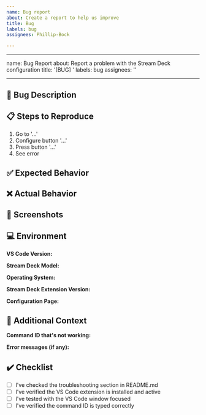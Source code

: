 ```yaml
---
name: Bug report
about: Create a report to help us improve
title: Bug
labels: bug
assignees: Phillip-Bock

---
```


---
name: Bug Report
about: Report a problem with the Stream Deck configuration
title: '[BUG] '
labels: bug
assignees: ''

---

## 🐛 Bug Description
<!-- A clear and concise description of what the bug is -->

## 📋 Steps to Reproduce
1. Go to '...'
2. Configure button '...'
3. Press button '...'
4. See error

## ✅ Expected Behavior
<!-- What you expected to happen -->

## ❌ Actual Behavior
<!-- What actually happened -->

## 📸 Screenshots
<!-- If applicable, add screenshots to help explain your problem -->

## 💻 Environment
**VS Code Version:**
<!-- Example: 1.85.0 -->

**Stream Deck Model:**
<!-- Example: Stream Deck (15 keys, 3x5) -->

**Operating System:**
<!-- Example: Windows 11, macOS 14.1, Ubuntu 22.04 -->

**Stream Deck Extension Version:**
<!-- Check in VS Code extensions panel -->

**Configuration Page:**
<!-- Which page is affected: Navigation, Editing, Terminal, Git, Workspace, Advanced -->

## 📝 Additional Context
<!-- Add any other context about the problem here -->

**Command ID that's not working:**
<!-- Example: workbench.action.quickOpen -->

**Error messages (if any):**
<!-- Copy any error messages from VS Code or Stream Deck software -->

## ✔️ Checklist
- [ ] I've checked the troubleshooting section in README.md
- [ ] I've verified the VS Code extension is installed and active
- [ ] I've tested with the VS Code window focused
- [ ] I've verified the command ID is typed correctly
